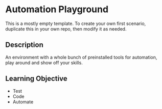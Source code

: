 # Automation Playground

This is a mostly empty template. To create your own first scenario, duplicate this in your own repo, then modify it as needed.

## Description

An environment with a whole bunch of preinstalled tools for automation, play around and show off your skills.

## Learning Objective

- Test
- Code
- Automate
